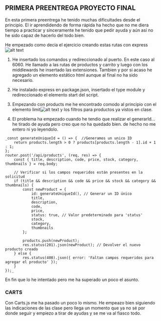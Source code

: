 ## PRIMERA PREENTREGA PROYECTO FINAL

En esta primera preentrega he tenido  muchas dificultades desde el principio. El ir aprendidendo de forma rápida ha hecho que no me diera tiempo a practicar y sinceramente he tenido que pedir ayuda y aún así no he sido capaz de hacerlo del todo bien.

He empezado como decia el ejercicio creando estas rutas con express
![alt text](<Captura de pantalla 2024-05-07 a las 20.23.42.png>)

1. He insertado los comandos y redireccionado al puerto. En este caso al 6060.  He llamado a las rutas de productos y carrito y luego con los middlewards he insertado las extensiones. Tambien y por si acaso he agregado un elemento estático html aunque al final no ha sido necesario.

2. He instalado express en package.json, insertado el type module y redireccionado el elemento start del script.

3. Empezando con products me he encontrado comodo al principio con el elemento limit![alt text](<Captura de pantalla 2024-05-07 a las 20.28.35.png>) y los filtros para productos ya vistos en clase.


4. El problema ha empezado cuando he tendio que realizar el generarId... he tirado de ayuda pero creo que no ha quedado bien. de hecho no me entero ni yo leyendolo.

~~~
_const generateUniqueId = () => {  //Generamos un unico ID
    return products.length > 0 ? products[products.length - 1].id + 1 : 1;
};
router.post('/api/products', (req, res) => {
    const { title, description, code, price, stock, category, thumbnails } = req.body;

    // Verificar si los campos requeridos están presentes en la solicitud
    if (title && description && code && price && stock && category && thumbnails) {
        const newProduct = {
            id: generateUniqueId(), // Generar un ID único
            title,
            description,
            code,
            price,
            status: true, // Valor predeterminado para 'status'
            stock,
            category,
            thumbnails
        };

        products.push(newProduct);
        res.status(201).json(newProduct); // Devolver el nuevo producto creado
    } else {
        res.status(400).json({ error: 'Faltan campos requeridos para agregar el producto' });
    }
});_
~~~

En fin que lo he intentado pero me ha superado un poco el asunto.


### CARTS
Con Carts.js me ha pasado un poco lo mismo. He empeazo bien siguiendo las indicaciones de las clase pero llega un momento que ya no sé por donde seguir y empiezo a tirar de ayudas y se me va al fiasco todo.
